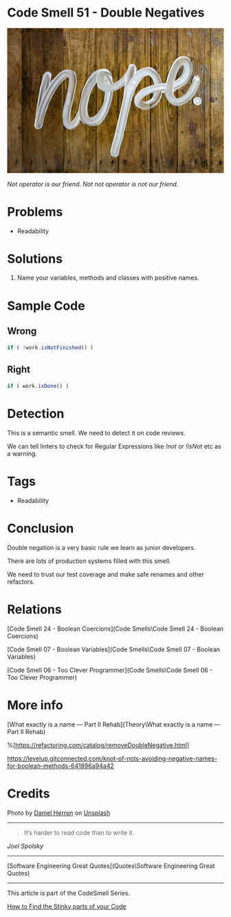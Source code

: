 # Code Smell 51 - Double Negatives

![Code Smell 51 - Double Negatives](daniel-herron-vBxbZokRL10-unsplash.jpg)

*Not operator is our friend. Not not operator is not our friend.*

# Problems

- Readability

# Solutions

1. Name your variables, methods and classes with positive names.

# Sample Code

## Wrong

[Gist Url]: # (https://gist.github.com/mcsee/f5c32dfa2aefa4f7fcb180ea28995508)
```javascript
if ( !work.isNotFinished() )
```

## Right

[Gist Url]: # (https://gist.github.com/mcsee/842684ebe8f5496d1d6374436a0c9473)
```javascript
if ( work.isDone() )
```

# Detection

This is a semantic smell. We need to detect it on code reviews.

We can tell linters to check for Regular Expressions like *!not* or *!isNot* etc as a warning.

# Tags

- Readability

# Conclusion

Double negation is a very basic rule we learn as junior developers.

There are lots of production systems filled with this smell. 

We need to trust our test coverage and make safe renames and other refactors.

# Relations

[Code Smell 24 - Boolean Coercions](Code Smells\Code Smell 24 - Boolean Coercions)

[Code Smell 07 - Boolean Variables](Code Smells\Code Smell 07 - Boolean Variables)

[Code Smell 06 - Too Clever Programmer](Code Smells\Code Smell 06 - Too Clever Programmer)

# More info

[What exactly is a name — Part II Rehab](Theory\What exactly is a name — Part II Rehab)

%[https://refactoring.com/catalog/removeDoubleNegative.html]

https://levelup.gitconnected.com/knot-of-nots-avoiding-negative-names-for-boolean-methods-641896a94a42

# Credits

<span>Photo by [Daniel Herron](https://unsplash.com/@herrond) on [Unsplash](https://unsplash.com/s/photos/no)</span>

* * *

> It’s harder to read code than to write it.

_Joel Spolsky_
 
* * *
 
[Software Engineering Great Quotes](Quotes\Software Engineering Great Quotes)

* * *

This article is part of the CodeSmell Series.

[How to Find the Stinky parts of your Code]()